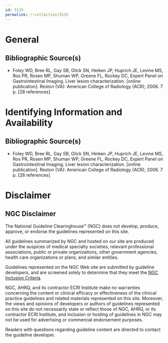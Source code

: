 ```yaml
---
id: 5115
permalink: /:collection/5115
---
```


# General

## Bibliographic Source(s)

- Foley WD, Bree RL, Gay SB, Glick SN, Heiken JP, Huprich JE, Levine MS, Ros PR, Rosen MP, Shuman WP, Greene FL, Rockey DC, Expert Panel on Gastrointestinal Imaging. Liver lesion characterization. [online publication]. Reston (VA): American College of Radiology (ACR); 2006. 7 p. [28 references]

# Identifying Information and Availability

## Bibliographic Source(s)

- Foley WD, Bree RL, Gay SB, Glick SN, Heiken JP, Huprich JE, Levine MS, Ros PR, Rosen MP, Shuman WP, Greene FL, Rockey DC, Expert Panel on Gastrointestinal Imaging. Liver lesion characterization. [online publication]. Reston (VA): American College of Radiology (ACR); 2006. 7 p. [28 references]

# Disclaimer

## NGC Disclaimer

The National Guideline Clearinghouse™ (NGC) does not develop, produce, approve, or endorse the guidelines represented on this site.

All guidelines summarized by NGC and hosted on our site are produced under the auspices of medical specialty societies, relevant professional associations, public or private organizations, other government agencies, health care organizations or plans, and similar entities.

Guidelines represented on the NGC Web site are submitted by guideline developers, and are screened solely to determine that they meet the [NGC Inclusion Criteria](/help-and-about/summaries/inclusion-criteria).

NGC, AHRQ, and its contractor ECRI Institute make no warranties concerning the content or clinical efficacy or effectiveness of the clinical practice guidelines and related materials represented on this site. Moreover, the views and opinions of developers or authors of guidelines represented on this site do not necessarily state or reflect those of NGC, AHRQ, or its contractor ECRI Institute, and inclusion or hosting of guidelines in NGC may not be used for advertising or commercial endorsement purposes.

Readers with questions regarding guideline content are directed to contact the guideline developer.

